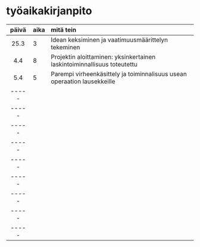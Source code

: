 # työaikakirjanpito

| päivä | aika | mitä tein  |
| :----:|:-----| :-----|
| 25.3  |  3   | Idean keksiminen ja vaatimuusmäärittelyn tekeminen |
| 4.4   |  8   | Projektin aloittaminen: yksinkertainen laskintoiminnallisuus toteutettu |
| 5.4   |  5   | Parempi virheenkäsittely ja toiminnalisuus usean operaation lausekkeille |
| ----- |      |  |
| ----- |      |  |
| ----- |      |  |
| ----- |      |  |
| ----- |      |  |
| ----- |      |  |
| ----- |      |  |
| ----- |      |  |
| ----- |      |  | 
